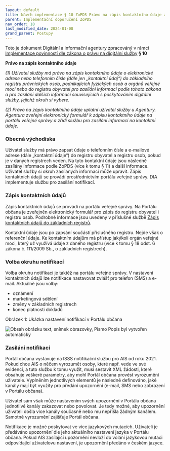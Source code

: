 ```yaml
---
layout: default
title: Návrh implementace § 10 ZoPDS Právo na zápis kontaktního údaje a souvisejících povinností 
parent: Implementační doporučení ZoPDS
nav_order: 10
last_modified_date: 2024-01-08
grand_parent: Postupy
---
```


Toto je dokument Digitální a informační agentury zpracováný v rámci [Implementace povinností dle zákona o právu na digitální služby](https://archi.gov.cz/znalostni_baze:implementace_zopds?s[]=implementace%2A&s[]=z%C3%A1kona%2A&s[]=o%2A&s[]=pr%C3%A1vu%2A&s[]=na%2A&s[]=digit%C3%A1ln%C3%AD%2A)
**§ 10**

**Právo na zápis kontaktního údaje**

*(1) Uživatel služby má právo na zápis kontaktního údaje o elektronické adrese nebo telefonním čísle (dále jen „kontaktní údaj“) do základního registru právnických osob, podnikajících fyzických osob a orgánů veřejné moci nebo do registru obyvatel pro zasílání informací podle tohoto zákona a pro zasílání dalších informací souvisejících s poskytováním digitální služby, jejichž okruh si vybere.*

*(2) Právo na zápis kontaktního údaje uplatní uživatel služby u Agentury. Agentura zveřejní elektronický formulář k zápisu kontaktního údaje na portálu veřejné správy a zřídí službu pro zasílání informací na kontaktní údaje.*

### Obecná východiska

Uživatel služby má právo zapsat údaje o telefonním čísle a e-mailové adrese (dále „kontaktní údaje“) do registru obyvatel a registru osob, pokud je v daných registrech veden. Na tyto kontaktní údaje jsou následně zasílány informace podle ZoPDS (více k tomu § 11) a další informace. Uživatel služby si okruh zasílaných informací může upravit. Zápis kontaktních údajů se provádí prostřednictvím portálu veřejné správy. DIA implementuje službu pro zasílání notifikací.

### Zápis kontaktních údajů

Zápis kontaktních údajů se provádí na portálu veřejné správy. Na Portálu občana je zveřejněn elektronický formulář pro zápis do registru obyvatel i registru osob. Podrobné informace jsou uvedeny v příslušné službě [Zápis kontaktních údajů do základních registrů](https://gov.cz/sluzby-vs/S30521).

Kontaktní údaje jsou po zapsání součástí příslušného registru. Nejde však o referenční údaje. Ke kontaktním údajům má přístup jakýkoli orgán veřejné moci, který už využívá údaje z daného registru (více k tomu § 18 odst. 6 zákona č. 111/2009 Sb., o základních registrech).

### Volba okruhu notifikací

Volba okruhu notifikací je taktéž na portálu veřejné správy. V nastavení kontaktních údajů lze notifikace nastavovat zvlášť pro telefon (SMS) a e-mail. Aktuálně jsou volby:

-   oznámení
-   marketingová sdělení
-   změny v základních registrech
-   konec platnosti dokladů

Obrázek 1: Ukázka nastavení notifikací v Portálu občana

![Obsah obrázku text, snímek obrazovky, Písmo Popis byl vytvořen automaticky](media/dec2fef10d5ec85ea5a999ce6f9fc51f.png)

### Zasílání notifikací

Portál občana vystavuje na ISSS notifikační službu pro AIS od roku 2021. Pokud chce AIS o něčem vyrozumět osoby, které např. vede ve své evidenci, a tuto službu k tomu využít, musí sestavit XML žádosti, které obsahuje veškeré parametry, aby mohl Portál občana provést vyrozumění uživatele. Vyplněním jednotlivých elementů je následně definováno, jaké kanály mají být využity pro předání upozornění (e-mail, SMS nebo zobrazení v Portálu občana).

Uživatel sám však může nastavením svých upozornění v Portálu občana jednotlivé kanály zakazovat nebo povolovat. Je tedy možné, aby upozornění uživateli došla více kanály současně nebo mu nepřišla žádným kanálem. Samotné vyrozumění zajišťuje Portál občana.

Notifikace je možné poskytovat ve více jazykových mutacích. Uživateli je předáváno upozornění dle jeho aktuálního nastavení jazyka v Portálu občana. Pokud AIS zasílající upozornění nevloží do volání jazykovou mutaci odpovídající uživatelovu nastavení, je upozornění předáno v českém jazyce.
